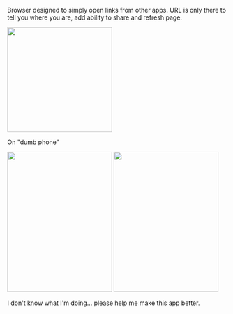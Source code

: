 Browser designed to simply open links from other apps. URL is only there to tell you where you are, add ability to share and refresh page. 

<img src="https://i.ibb.co/Tw79Kwt/Screenshot-20240809-201713.png" width="240">

On "dumb phone"

<img src="https://i.ibb.co/LzsBXL3/Screenshot-20240112-162740.png" width="240" height="320"> <img src="https://i.ibb.co/1s8QTPx/Screenshot-20240112-162814.png" width="240" height="320">

I don't know what I'm doing... please help me make this app better.
